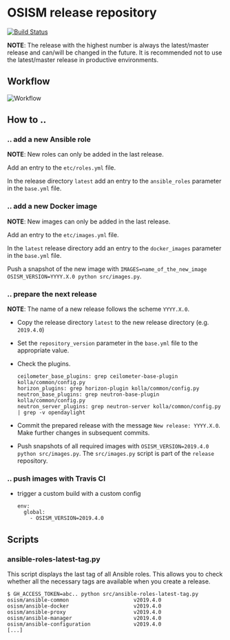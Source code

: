 # OSISM release repository

[![Build Status](https://travis-ci.org/osism/release.svg?branch=master)](https://travis-ci.org/osism/release)

**NOTE**: The release with the highest number is always the latest/master release and can/will be changed in the future. It is recommended not to use the latest/master release in productive environments.

## Workflow

![Workflow](https://raw.githubusercontent.com/osism/release/master/images/workflow.png)

## How to ..

### .. add a new Ansible role

**NOTE**: New roles can only be added in the last release.

Add an entry to the ``etc/roles.yml`` file.

In the release directory ``latest`` add an entry to the ``ansible_roles`` parameter in the ``base.yml`` file.

### .. add a new Docker image

**NOTE**: New images can only be added in the last release.

Add an entry to the ``etc/images.yml`` file.

In the ``latest`` release directory add an entry to the ``docker_images`` parameter in the ``base.yml`` file.

Push a snapshot of the new image with ``IMAGES=name_of_the_new_image OSISM_VERSION=YYYY.X.0 python src/images.py``.

### .. prepare the next release

**NOTE**: The name of a new release follows the scheme ``YYYY.X.0``.

* Copy the release directory ``latest`` to the new release directory (e.g. ``2019.4.0``)
* Set the ``repository_version`` parameter in the ``base.yml`` file to the appropriate value.
* Check the plugins.

  ```
  ceilometer_base_plugins: grep ceilometer-base-plugin kolla/common/config.py
  horizon_plugins: grep horizon-plugin kolla/common/config.py
  neutron_base_plugins: grep neutron-base-plugin kolla/common/config.py
  neutron_server_plugins: grep neutron-server kolla/common/config.py | grep -v opendaylight
  ```
* Commit the prepared release with the message ``New release: YYYY.X.0``. Make further changes in subsequent commits.
* Push snapshots of all required images with ``OSISM_VERSION=2019.4.0 python src/images.py``. The ``src/images.py`` script is part of the ``release`` repository.

### .. push images with Travis CI

* trigger a custom build with a custom config

   ```
   env:
     global:
       - OSISM_VERSION=2019.4.0
   ```

## Scripts

### ansible-roles-latest-tag.py

This script displays the last tag of all Ansible roles. This allows you to check whether all
the necessary tags are available when you create a release.

```
$ GH_ACCESS_TOKEN=abc.. python src/ansible-roles-latest-tag.py
osism/ansible-common                     v2019.4.0
osism/ansible-docker                     v2019.4.0
osism/ansible-proxy                      v2019.4.0
osism/ansible-manager                    v2019.4.0
osism/ansible-configuration              v2019.4.0
[...]
```
